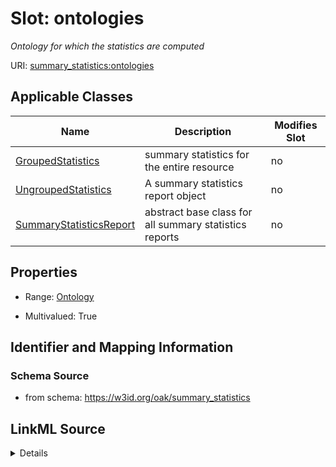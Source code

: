 

# Slot: ontologies


_Ontology for which the statistics are computed_



URI: [summary_statistics:ontologies](https://w3id.org/oaklib/summary_statistics.ontologies)



<!-- no inheritance hierarchy -->





## Applicable Classes

| Name | Description | Modifies Slot |
| --- | --- | --- |
| [GroupedStatistics](GroupedStatistics.md) | summary statistics for the entire resource |  no  |
| [UngroupedStatistics](UngroupedStatistics.md) | A summary statistics report object |  no  |
| [SummaryStatisticsReport](SummaryStatisticsReport.md) | abstract base class for all summary statistics reports |  no  |







## Properties

* Range: [Ontology](Ontology.md)

* Multivalued: True





## Identifier and Mapping Information







### Schema Source


* from schema: https://w3id.org/oak/summary_statistics




## LinkML Source

<details>
```yaml
name: ontologies
description: Ontology for which the statistics are computed
from_schema: https://w3id.org/oak/summary_statistics
rank: 1000
multivalued: true
alias: ontologies
owner: SummaryStatisticsReport
domain_of:
- SummaryStatisticsReport
range: Ontology
inlined: true
inlined_as_list: true

```
</details>
